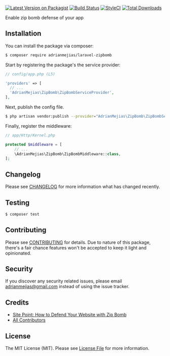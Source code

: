 [![Latest Version on Packagist](https://img.shields.io/packagist/v/adrianmejias/laravel-zipbomb.svg?style=flat-square)](https://packagist.org/packages/adrianmejias/laravel-zipbomb)
[![Build Status](https://img.shields.io/travis/adrianmejias/laravel-zipbomb/master.svg?style=flat-square)](https://travis-ci.org/adrianmejias/laravel-zipbomb)
[![StyleCI](https://styleci.io/repos/96650858/shield)](https://styleci.io/repos/96650858)
[![Total Downloads](https://img.shields.io/packagist/dt/adrianmejias/laravel-zipbomb.svg?style=flat-square)](https://packagist.org/packages/adrianmejias/laravel-zipbomb)

Enable zip bomb defense of your app

## Installation

You can install the package via composer:

``` bash
$ composer require adrianmejias/laravel-zipbomb
```

Start by registering the package's the service provider:

```php
// config/app.php (L5)

'providers' => [
  // ...
  'AdrianMejias\ZipBomb\ZipBombServiceProvider',
],
```

Next, publish the config file.

``` bash
$ php artisan vendor:publish --provider="AdrianMejias\ZipBomb\ZipBombServiceProvider" --tag="config"
```

Finally, register the middleware:

``` php
// app/Http/Kernel.php

protected $middleware = [
    // ...
    \AdrianMejias\ZipBomb\ZipBombMiddleware::class,
];
```

## Changelog

Please see [CHANGELOG](CHANGELOG.md) for more information what has changed recently.

## Testing

``` bash
$ composer test
```

## Contributing

Please see [CONTRIBUTING](CONTRIBUTING.md) for details. Due to nature of this package, there's a fair chance features won't be accepted to keep it light and opinionated.

## Security

If you discover any security related issues, please email adrianmejias@gmail.com instead of using the issue tracker.

## Credits

- [Site Point: How to Defend Your Website with Zip Bomb](https://www.sitepoint.com/how-to-defend-your-website-with-zip-bombs/)
- [All Contributors](../../contributors)

## License

The MIT License (MIT). Please see [License File](LICENSE.md) for more information.